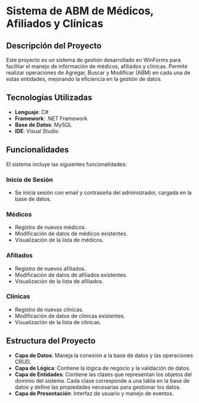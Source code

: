# Sistema de ABM de Médicos, Afiliados y Clínicas

## Descripción del Proyecto

Este proyecto es un sistema de gestión desarrollado en WinForms para facilitar el manejo de información de médicos, afiliados y clínicas. Permite realizar operaciones de Agregar, Buscar y Modificar (ABM) en cada una de estas entidades, mejorando la eficiencia en la gestión de datos.

## Tecnologías Utilizadas

- **Lenguaje**: C#
- **Framework**: .NET Framework
- **Base de Datos**: MySQL 
- **IDE**: Visual Studio

## Funcionalidades

El sistema incluye las siguientes funcionalidades:

### Inicio de Sesión
- Se inicia sesión con email y contraseña del administrador, cargada en la base de datos.

### Médicos
- Registro de nuevos médicos.
- Modificación de datos de médicos existentes.
- Visualización de la lista de médicos.

### Afiliados
- Registro de nuevos afiliados.
- Modificación de datos de afiliados existentes.
- Visualización de la lista de afiliados.

### Clínicas
- Registro de nuevas clínicas.
- Modificación de datos de clínicas existentes.
- Visualización de la lista de clínicas.

## Estructura del Proyecto

- **Capa de Datos**: Maneja la conexión a la base de datos y las operaciones CRUD.
- **Capa de Lógica**: Contiene la lógica de negocio y la validación de datos.
- **Capa de Entidades**: Contiene las clases que representan los objetos del dominio del sistema. Cada clase corresponde a una tabla en la base de datos y define las propiedades necesarias para gestionar los datos.
- **Capa de Presentación**: Interfaz de usuario y manejo de eventos.
